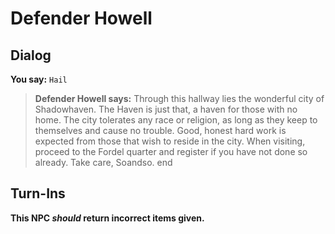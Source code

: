 # Defender Howell
## Dialog

**You say:** `Hail`



>**Defender Howell says:** Through this hallway lies the wonderful city of Shadowhaven. The Haven is just that, a haven for those with no home. The city tolerates any race or religion, as long as they keep to themselves and cause no trouble. Good, honest hard work is expected from those that wish to reside in the city. When visiting, proceed to the Fordel quarter and register if you have not done so already. Take care, Soandso.
end

## Turn-Ins



**This NPC *should* return incorrect items given.**





